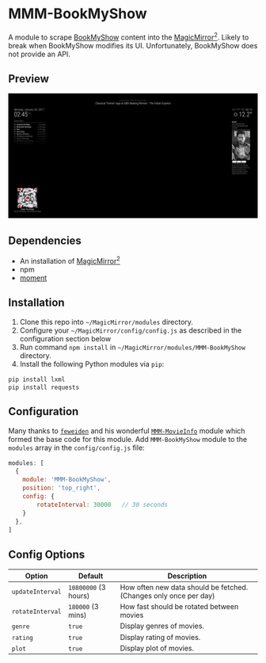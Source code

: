 # MMM-BookMyShow
A module to scrape <a href="https://in.bookmyshow.com">BookMyShow</a> content into the <a href="https://github.com/MichMich/MagicMirror">MagicMirror<sup>2</sup></a>. Likely to break when BookMyShow modifies its UI. Unfortunately, BookMyShow does not provide an API.

## Preview
![preview](preview.jpg)

## Dependencies
  * An installation of [MagicMirror<sup>2</sup>](https://github.com/MichMich/MagicMirror)
  * npm
  * [moment](https://www.npmjs.com/package/moment)

## Installation
 1. Clone this repo into `~/MagicMirror/modules` directory.
 2. Configure your `~/MagicMirror/config/config.js` as described in the configuration section below
 3. Run command `npm install` in `~/MagicMirror/modules/MMM-BookMyShow` directory.
 4. Install the following Python modules via `pip`:
 ```
 pip install lxml
 pip install requests
 ```
 
## Configuration
Many thanks to <a href="https://github.com/fewieden">`feweiden`</a> and his wonderful <a href="https://github.com/fewieden/MMM-MovieInfo">`MMM-MovieInfo`</a> module which formed the base code for this module.
Add `MMM-BookMyShow` module to the `modules` array in the `config/config.js` file:
````javascript
modules: [
  {
  	module: 'MMM-BookMyShow',
  	position: 'top_right',
  	config: {
  		rotateInterval: 30000	// 30 seconds
  	}
  },
]
````

## Config Options
| **Option** | **Default** | **Description** |
| --- | --- | --- |
| `updateInterval` | `10800000` (3 hours) | How often new data should be fetched. (Changes only once per day) |
| `rotateInterval` | `180000` (3 mins) | How fast should be rotated between movies |
| `genre` | `true` | Display genres of movies. |
| `rating` | `true` | Display rating of movies. |
| `plot` | `true` | Display plot of movies. |
